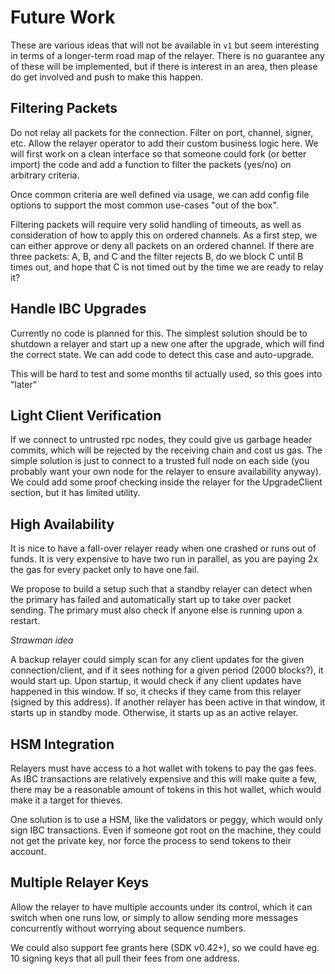 # Future Work

These are various ideas that will not be available in `v1` but seem interesting in terms of a
longer-term road map of the relayer. There is no guarantee any of these will be implemented, but
if there is interest in an area, then please do get involved and push to make this happen.

## Filtering Packets

Do not relay all packets for the connection. Filter on port, channel, signer, etc.
Allow the relayer operator to add their custom business logic here. We will first work
on a clean interface so that someone could fork (or better import) the code and add
a function to filter the packets (yes/no) on arbitrary criteria.

Once common criteria are well defined via usage, we can add config file options to support
the most common use-cases "out of the box".

Filtering packets will require very solid handling of timeouts, as well as consideration
of how to apply this on ordered channels. As a first step, we can either approve or deny
all packets on an ordered channel. If there are three packets: A, B, and C and the
filter rejects B, do we block C until B times out, and hope that C is not timed out by the
time we are ready to relay it?

## Handle IBC Upgrades

Currently no code is planned for this. The simplest solution should be to shutdown a relayer
and start up a new one after the upgrade, which will find the correct state. We can add code
to detect this case and auto-upgrade.

This will be hard to test and some months til actually used, so this goes into "later"

## Light Client Verification

If we connect to untrusted rpc nodes, they could give us garbage header commits, which will be
rejected by the receiving chain and cost us gas. The simple solution is just to connect to
a trusted full node on each side (you probably want your own node for the relayer to ensure availability anyway).
We could add some proof checking inside the relayer for the UpgradeClient section, but it
has limited utility.

## High Availability

It is nice to have a fall-over relayer ready when one crashed or runs out of funds.
It is very expensive to have two run in parallel, as you are paying 2x the gas for
every packet only to have one fail.

We propose to build a setup such that a standby relayer can detect when the primary has
failed and automatically start up to take over packet sending. The primary must also
check if anyone else is running upon a restart.

_Strawman idea_

A backup relayer could simply scan for any client updates for the given connection/client,
and if it sees nothing for a given period (2000 blocks?), it would start up. Upon startup,
it would check if any client updates have happened in this window. If so, it checks if they
came from this relayer (signed by this address). If another relayer has been active in that
window, it starts up in standby mode. Otherwise, it starts up as an active relayer.

## HSM Integration

Relayers must have access to a hot wallet with tokens to pay the gas fees. As IBC transactions
are relatively expensive and this will make quite a few, there may be a reasonable amount
of tokens in this hot wallet, which would make it a target for thieves.

One solution is to use a HSM, like the validators or peggy, which would only sign IBC transactions.
Even if someone got root on the machine, they could not get the private key, nor force the process
to send tokens to their account.

## Multiple Relayer Keys

Allow the relayer to have multiple accounts under its control, which it can switch when one runs low,
or simply to allow sending more messages concurrently without worrying about sequence numbers.

We could also support fee grants here (SDK v0.42+), so we could have eg. 10 signing keys that all pull
their fees from one address.
